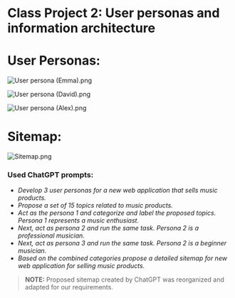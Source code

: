 # Class Project 2: User personas and information architecture

# User Personas:

![User persona (Emma).png](Class%20Project%202%20User%20personas%20and%20information%20arch%20d308bdf001684215904539062498476b/User_persona_(Emma).png)

![User persona (David).png](Class%20Project%202%20User%20personas%20and%20information%20arch%20d308bdf001684215904539062498476b/User_persona_(David).png)

![User persona (Alex).png](Class%20Project%202%20User%20personas%20and%20information%20arch%20d308bdf001684215904539062498476b/User_persona_(Alex).png)

# Sitemap:

![Sitemap.png](Class%20Project%202%20User%20personas%20and%20information%20arch%20d308bdf001684215904539062498476b/Sitemap.png)

### Used ChatGPT prompts:

- *Develop 3 user personas for a new web application that sells music products.*
- *Propose a set of 15 topics related to music products.*
- *Act as the persona 1 and categorize and label the proposed topics. Persona 1 represents a music enthusiast.*
- *Next, act as persona 2 and run the same task. Persona 2 is a professional musician.*
- *Next, act as persona 3 and run the same task. Persona 2 is a beginner musician.*
- *Based on the combined categories propose a detailed sitemap for new web application for selling music products.*

> ************NOTE:************ Proposed sitemap created by ChatGPT was reorganized and adapted for our requirements.
>